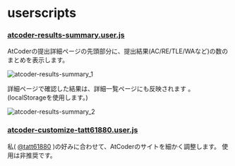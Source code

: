 # userscripts

### [atcoder-results-summary.user.js](https://github.com/tatt61880/userscripts/raw/master/atcoder-results-summary.user.js)

AtCoderの提出詳細ページの先頭部分に、提出結果(AC/RE/TLE/WAなど)の数のまとめを表示します。

![atcoder-results-summary_1](https://github.com/tatt61880/userscripts/images/atcoder-results-summary_1.png)

詳細ページで確認した結果は、詳細一覧ページにも反映されます 。(localStorageを使用します。)

![atcoder-results-summary_2](https://github.com/tatt61880/userscripts/images/atcoder-results-summary_2.png)



###  [atcoder-customize-tatt61880.user.js](https://github.com/tatt61880/userscripts/raw/master/atcoder-customize-tatt61880.user.js) 

私( [@tatt61880](https://twitter.com/tatt61880) )の好みに合わせて、AtCoderのサイトを細かく調整します。
使用は非推奨です。
